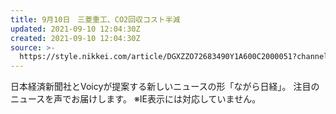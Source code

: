 ```yaml
---
title: 9月10日　三菱重工、CO2回収コスト半減
updated: 2021-09-10 12:04:30Z
created: 2021-09-10 12:04:30Z
source: >-
  https://style.nikkei.com/article/DGXZZO72683490Y1A600C2000051?channel=DF080620216666&n_cid=LMNST020
---
```


日本経済新聞社とVoicyが提案する新しいニュースの形「ながら日経」。
注目のニュースを声でお届けします。
※IE表示には対応していません。